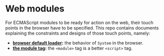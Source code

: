 # Web modules

For ECMAScript modules to be ready for action on the web, their touch
points in the browser have to be specified. This repo contains
documents explaining the constraints and designs of those touch
points, namely:

* **[browser default loader](browser-loader):** the behavior of `System` in the browser.
* **[the module tag](module-tag):** the `<module>` tag is a better `<script>` tag.
